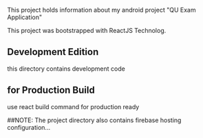 This project holds information about my android project "QU Exam Application"

This project was bootstrapped with ReactJS Technolog.

## Development Edition
this directory contains development code
## for Production Build
use react build command for production ready

##NOTE: The project directory also contains firebase hosting configuration...
